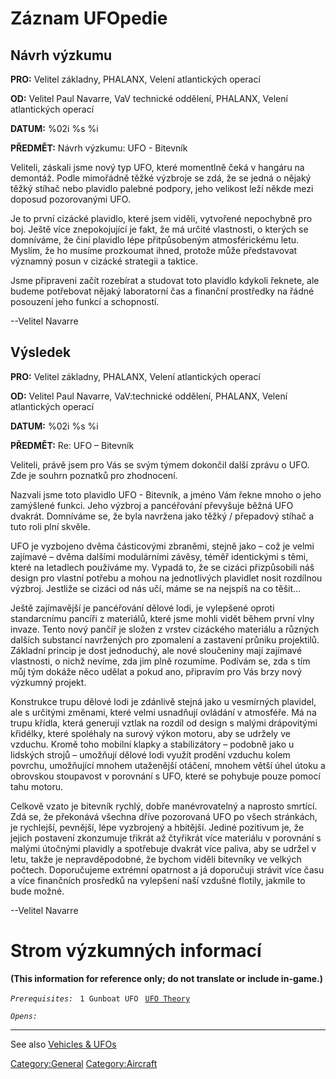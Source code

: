 # Záznam UFOpedie

## Návrh výzkumu

**PRO:** Velitel základny, PHALANX, Velení atlantických operací

**OD:** Velitel Paul Navarre, VaV technické oddělení, PHALANX, Velení
atlantických operací

**DATUM:** %02i %s %i

**PŘEDMĚT:** Návrh výzkumu: UFO - Bitevník

Veliteli, záskali jsme nový typ UFO, které momentlně čeká v hangáru na
demontáž. Podle mimořádně těžké výzbroje se zdá, že se jedná o nějaký
těžký stíhač nebo plavidlo palebné podpory, jeho velikost leží někde
mezi doposud pozorovanými UFO.

Je to první cizácké plavidlo, které jsem viděli, vytvořené nepochybně
pro boj. Ještě více znepokojující je fakt, že má určité vlastnosti, o
kterých se domníváme, že činí plavidlo lépe přitpůsobeným atmosférickému
letu. Myslím, že ho musíme prozkoumat ihned, protože může představovat
významný posun v cizácké strategii a taktice.

Jsme připraveni začít rozebírat a studovat toto plavidlo kdykoli
řeknete, ale budeme potřebovat nějaký laboratorní čas a finanční
prostředky na řádné posouzení jeho funkcí a schopností.

--Velitel Navarre

## Výsledek

**PRO:** Velitel základny, PHALANX, Velení atlantických operací

**OD:** Velitel Paul Navarre, VaV:technické oddělení, PHALANX, Velení
atlantických operací

**DATUM:** %02i %s %i

**PŘEDMĚT:** Re: UFO – Bitevník

Veliteli, právě jsem pro Vás se svým týmem dokončil další zprávu o UFO.
Zde je souhrn poznatků pro zhodnocení.

Nazvali jsme toto plavidlo UFO - Bitevník, a jméno Vám řekne mnoho o
jeho zamýšlené funkci. Jeho výzbroj a pancéřování převyšuje běžná UFO
dvakrát. Domníváme se, že byla navržena jako těžký / přepadový stíhač a
tuto roli plní skvěle.

UFO je vyzbojeno dvěma částicovými zbraněmi, stejně jako – což je velmi
zajímavé – dvěma dalšími modulárními závěsy, téměř identickými s těmi,
které na letadlech používáme my. Vypadá to, že se cizáci přizpůsobili
náš design pro vlastní potřebu a mohou na jednotlivých plavidlet nosit
rozdílnou výzbroj. Jestliže se cizáci od nás učí, máme se na nejspíš na
co těšit…

Ještě zajímavější je pancéřování dělové lodi, je vylepšené oproti
standarcnímu pancíři z materiálů, které jsme mohli vidět během první
vlny invaze. Tento nový pančíř je složen z vrstev cizáckého materiálu a
různých dalších substancí navržených pro zpomalení a zastavení průniku
projektilů. Základní princip je dost jednoduchý, ale nové sloučeniny
mají zajímavé vlastnosti, o nichž nevíme, zda jim plně rozumíme. Podívám
se, zda s tím můj tým dokáže něco udělat a pokud ano, připravím pro Vás
brzy nový výzkumný projekt.

Konstrukce trupu dělové lodi je zdánlivě stejná jako u vesmírných
plavidel, ale s určitými změnami, které velmi usnadňují ovládání v
atmosféře. Má na trupu křídla, která generují vztlak na rozdíl od design
s malými drápovitými křidélky, které spoléhaly na surový výkon motoru,
aby se udržely ve vzduchu. Kromě toho mobilní klapky a stabilizátory –
podobně jako u lidských strojů – umožňují dělové lodi využít prodění
vzduchu kolem povrchu, umožňující mnohem utaženější otáčení, mnohem
větší úhel útoku a obrovskou stoupavost v porovnání s UFO, které se
pohybuje pouze pomocí tahu motoru.

Celkově vzato je bitevník rychlý, dobře manévrovatelný a naprosto
smrtící. Zdá se, že překonává všechna dříve pozorovaná UFO po všech
stránkách, je rychlejší, pevnější, lépe vyzbrojený a hbitější. Jediné
pozitivum je, že jejich postavení zkonzumuje třikrát až čtyřikrát více
materiálu v porovnání s malými útočnými plavidly a spotřebuje dvakrát
více paliva, aby se udržel v letu, takže je nepravděpodobné, že bychom
viděli bitevníky ve velkých počtech. Doporučujeme extrémní opatrnost a
já doporučuji strávit více času a více finančních prosředků na vylepšení
naší vzdušné flotily, jakmile to bude možné.

--Velitel Navarre

# Strom výzkumných informací

**(This information for reference only; do not translate or include
in-game.)**

*`Prerequisites:`*
` 1 Gunboat UFO`
` `[`UFO Theory`](Research/UFO_Theory "wikilink")

*`Opens:`*

------------------------------------------------------------------------

See also [Vehicles & UFOs](Vehicles_&_UFOs "wikilink")

[Category:General](Category:General "wikilink")
[Category:Aircraft](Category:Aircraft "wikilink")